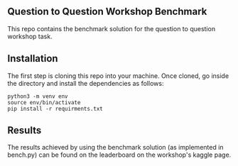 Question to Question Workshop Benchmark
----------------------------------------
This repo contains the benchmark solution for the question to question workshop task.

Installation
------------
The first step is cloning this repo into your machine. Once cloned, go inside the directory and install the dependencies as follows:
```
python3 -m venv env
source env/bin/activate
pip install -r requirments.txt
```

Results
-------
The results achieved by using the benchmark solution (as implemented in bench.py) can be found on the leaderboard on the workshop's kaggle page.
